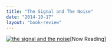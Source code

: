 ```yaml
---
title: "The Signal and The Noise"
date: "2014-10-17"
layout: "book-review"
---
```


[![the signal and the noise](images/the-signal-and-the-noise.jpg)](https://srikanthperinkulam.com/wp-content/uploads/2014/10/the-signal-and-the-noise.jpg)\[Now Reading\]
